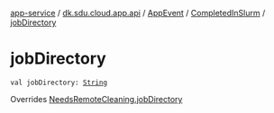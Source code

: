 [app-service](../../../index.md) / [dk.sdu.cloud.app.api](../../index.md) / [AppEvent](../index.md) / [CompletedInSlurm](index.md) / [jobDirectory](./job-directory.md)

# jobDirectory

`val jobDirectory: `[`String`](https://kotlinlang.org/api/latest/jvm/stdlib/kotlin/-string/index.html)

Overrides [NeedsRemoteCleaning.jobDirectory](../-needs-remote-cleaning/job-directory.md)

